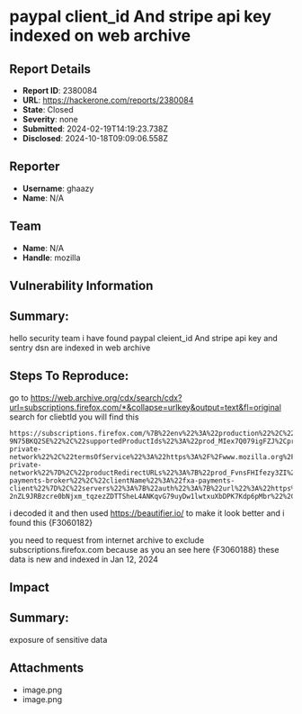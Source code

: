 # paypal client_id And stripe api key indexed on web archive

## Report Details
- **Report ID**: 2380084
- **URL**: https://hackerone.com/reports/2380084
- **State**: Closed
- **Severity**: none
- **Submitted**: 2024-02-19T14:19:23.738Z
- **Disclosed**: 2024-10-18T09:09:06.558Z

## Reporter
- **Username**: ghaazy
- **Name**: N/A

## Team
- **Name**: N/A
- **Handle**: mozilla

## Vulnerability Information
## Summary:
hello security team i have found paypal cleient_id And stripe api key  and sentry dsn are indexed in web archive 
## Steps To Reproduce:
go to  https://web.archive.org/cdx/search/cdx?url=subscriptions.firefox.com/*&collapse=urlkey&output=text&fl=original
search for cliebtId 
you will find this 
```
https://subscriptions.firefox.com/%7B%22env%22%3A%22production%22%2C%22googleAnalytics%22%3A%7B%22enabled%22%3Atrue%2C%22measurementId%22%3A%22G-9N75BKQ2SE%22%2C%22supportedProductIds%22%3A%22prod_MIex7Q079igFZJ%2Cprod_KGizMiBqUJdYoY%2Cprod_FvnsFHIfezy3ZI%2Cprod_LKvr8fYGbBxcaZ%2Cprod_OiV9RSaatywSRy%22%2C%22debugMode%22%3Afalse%7D%2C%22legalDocLinks%22%3A%7B%22privacyNotice%22%3A%22https%3A%2F%2Fwww.mozilla.org%2Fprivacy%2Ffirefox-private-network%22%2C%22termsOfService%22%3A%22https%3A%2F%2Fwww.mozilla.org%2Fabout%2Flegal%2Fterms%2Ffirefox-private-network%22%7D%2C%22productRedirectURLs%22%3A%7B%22prod_FvnsFHIfezy3ZI%22%3A%22https%3A%2F%2Fwww.mozilla.org%2Fproducts%2Fvpn%2Fdownload%2F%22%7D%2C%22sentry%22%3A%7B%22dsn%22%3A%22https%3A%2F%2Fbd67bbdfad9b46a7a2f0faf4aa02c122%40o1069899.ingest.sentry.io%2F6231072%22%2C%22env%22%3A%22prod%22%2C%22sampleRate%22%3A1%2C%22serverName%22%3A%22fxa-payments-broker%22%2C%22clientName%22%3A%22fxa-payments-client%22%7D%2C%22servers%22%3A%7B%22auth%22%3A%7B%22url%22%3A%22https%3A%2F%2Fapi.accounts.firefox.com%22%7D%2C%22content%22%3A%7B%22url%22%3A%22https%3A%2F%2Faccounts.firefox.com%22%7D%2C%22oauth%22%3A%7B%22url%22%3A%22https%3A%2F%2Foauth.accounts.firefox.com%22%2C%22clientId%22%3A%2259cceb6f8c32317c%22%7D%2C%22profile%22%3A%7B%22url%22%3A%22https%3A%2F%2Fprofile.accounts.firefox.com%22%7D%7D%2C%22paypal%22%3A%7B%22apiUrl%22%3A%22https%3A%2F%2Fwww.paypal.com%22%2C%22clientId%22%3A%22Adb5V3A0jC394H-2nZL9JRBzcre0bNjxm_tqzezZDTTSheL4ANKqvG79uyDw1lwtxuXbDPK7Kdp6pMbr%22%2C%22scriptUrl%22%3A%22https%3A%2F%2Fwww.paypal.com%22%7D%2C%22stripe%22%3A%7B%22apiKey%22%3A%22pk_live_HgtiWdwlc5Uq8ZRsPAXIAyRY00CA51o613%22%7D%2C%22version%22%3A%221.275.3%22%7D
```
i decoded it and then used https://beautifier.io/ to make it look better 
and i found this 
{F3060182}

you need to request from internet archive to exclude subscriptions.firefox.com
because as you an see here 
{F3060188}
these data is new and indexed in Jan 12, 2024

## Impact

## Summary:
exposure of sensitive data

## Attachments
- image.png
- image.png
